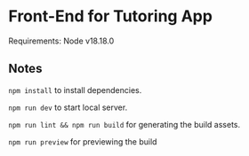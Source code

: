 # Front-End for Tutoring App

Requirements: Node v18.18.0

## Notes

`npm install` to install dependencies.

`npm run dev` to start local server.

`npm run lint && npm run build` for generating the build assets.

`npm run preview` for previewing the build
